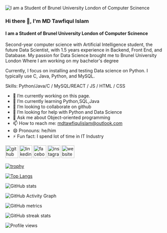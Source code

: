 ![I am a Student of Brunel University London of Computer Scinence](https://scontent-lhr8-1.xx.fbcdn.net/v/t1.6435-9/167026361_1810405142465200_3261843213261954093_n.jpg?_nc_cat=109&ccb=1-5&_nc_sid=174925&_nc_ohc=CcjBLr7EAKQAX-Yg7Sn&tn=dov4J0beQyuJBr2S&_nc_ht=scontent-lhr8-1.xx&oh=00_AT-daMPOIcVqdcebUDZtf5PJXmMO_4JI7DYuTU50PrbRJg&oe=62332C1F)

### Hi there 👋,  I'm MD Tawfiqul Islam
#### I am a Student of Brunel University London of Computer Scinence


Second-year computer science with Artificial Intelligence student, the future Data Scientist, with 1.5 years experience in Backend, Front End, and Database. My passion for Data Science brought me to Brunel University London Where I am working on my bachelor's degree

Currently, I focus on installing and testing Data science on Python. I typically use C, Java, Python, and MySQL.

Skills: Python/Java/C / MySQL/REACT / JS / HTML / CSS

- 🔭 I’m currently working on this page. 
- 🌱 I’m currently learning Python,SQL,Java 
- 👯 I’m looking to collaborate on github 
- 🤔 I’m looking for help with Python and Data Science 
- 💬 Ask me about Object-oriented programming 
- 📫 How to reach me: mdtawfiqulislam@outlook.com 
- 😄 Pronouns: he/him 
- ⚡ Fun fact: I spend lot of time in IT Industry 


[<img src='https://cdn.jsdelivr.net/npm/simple-icons@3.0.1/icons/github.svg' alt='github' height='40'>](https://github.com/MDTAWFIQULISLAM)  [<img src='https://cdn.jsdelivr.net/npm/simple-icons@3.0.1/icons/linkedin.svg' alt='linkedin' height='40'>](https://www.linkedin.com/in/https://www.linkedin.com/in/md-tawfiqul-islam-//)  [<img src='https://cdn.jsdelivr.net/npm/simple-icons@3.0.1/icons/facebook.svg' alt='facebook' height='40'>](https://www.facebook.com/https://www.facebook.com/tawfiq.islam.904/)  [<img src='https://cdn.jsdelivr.net/npm/simple-icons@3.0.1/icons/instagram.svg' alt='instagram' height='40'>](https://www.instagram.com/https://www.instagram.com/tawfiq_islam_//)  [<img src='https://cdn.jsdelivr.net/npm/simple-icons@3.0.1/icons/icloud.svg' alt='website' height='40'>](https://mdtawfiqulislam.github.io/My_Portfolio/)  

[![trophy](https://github-profile-trophy.vercel.app/?username=MDTAWFIQULISLAM)](https://github.com/ryo-ma/github-profile-trophy)

[![Top Langs](https://github-readme-stats.vercel.app/api/top-langs/?username=MDTAWFIQULISLAM)](https://github.com/anuraghazra/github-readme-stats)

![GitHub stats](https://github-readme-stats.vercel.app/api?username=MDTAWFIQULISLAM&show_icons=true&count_private=true)  

![GitHub Activity Graph](https://activity-graph.herokuapp.com/graph?username=MDTAWFIQULISLAM)  

![GitHub metrics](https://metrics.lecoq.io/MDTAWFIQULISLAM)  

![GitHub streak stats](https://github-readme-streak-stats.herokuapp.com/?user=MDTAWFIQULISLAM)  

![Profile views](https://gpvc.arturio.dev/MDTAWFIQULISLAM)  
